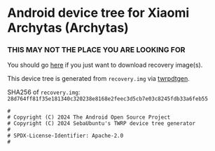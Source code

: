 # Android device tree for Xiaomi Archytas (Archytas)

### THIS MAY NOT THE PLACE YOU ARE LOOKING FOR
You should go [here](https://github.com/CrackMiDrAi/recovery_build) if you just want to download recovery image(s).

This device tree is generated from `recovery.img` via [twrpdtgen](https://github.com/twrpdtgen/twrpdtgen).

SHA256 of `recovery.img`: `28d764ff81f35e181340c320238e8168e2feec3d5cb7e03c8245fdb33a6feb55`

```
#
# Copyright (C) 2024 The Android Open Source Project
# Copyright (C) 2024 SebaUbuntu's TWRP device tree generator
#
# SPDX-License-Identifier: Apache-2.0
#
```
